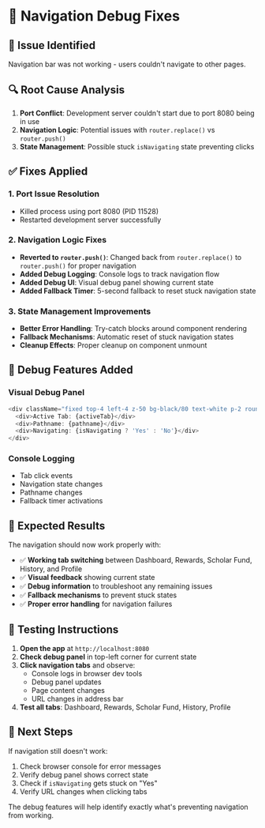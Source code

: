 # 🔧 Navigation Debug Fixes

## 🚨 Issue Identified
Navigation bar was not working - users couldn't navigate to other pages.

## 🔍 Root Cause Analysis
1. **Port Conflict**: Development server couldn't start due to port 8080 being in use
2. **Navigation Logic**: Potential issues with `router.replace()` vs `router.push()`
3. **State Management**: Possible stuck `isNavigating` state preventing clicks

## ✅ Fixes Applied

### **1. Port Issue Resolution**
- Killed process using port 8080 (PID 11528)
- Restarted development server successfully

### **2. Navigation Logic Fixes**
- **Reverted to `router.push()`**: Changed back from `router.replace()` to `router.push()` for proper navigation
- **Added Debug Logging**: Console logs to track navigation flow
- **Added Debug UI**: Visual debug panel showing current state
- **Added Fallback Timer**: 5-second fallback to reset stuck navigation state

### **3. State Management Improvements**
- **Better Error Handling**: Try-catch blocks around component rendering
- **Fallback Mechanisms**: Automatic reset of stuck navigation states
- **Cleanup Effects**: Proper cleanup on component unmount

## 🧪 Debug Features Added

### **Visual Debug Panel**
```typescript
<div className="fixed top-4 left-4 z-50 bg-black/80 text-white p-2 rounded text-xs">
  <div>Active Tab: {activeTab}</div>
  <div>Pathname: {pathname}</div>
  <div>Navigating: {isNavigating ? 'Yes' : 'No'}</div>
</div>
```

### **Console Logging**
- Tab click events
- Navigation state changes
- Pathname changes
- Fallback timer activations

## 🎯 Expected Results

The navigation should now work properly with:
- ✅ **Working tab switching** between Dashboard, Rewards, Scholar Fund, History, and Profile
- ✅ **Visual feedback** showing current state
- ✅ **Debug information** to troubleshoot any remaining issues
- ✅ **Fallback mechanisms** to prevent stuck states
- ✅ **Proper error handling** for navigation failures

## 🧪 Testing Instructions

1. **Open the app** at `http://localhost:8080`
2. **Check debug panel** in top-left corner for current state
3. **Click navigation tabs** and observe:
   - Console logs in browser dev tools
   - Debug panel updates
   - Page content changes
   - URL changes in address bar
4. **Test all tabs**: Dashboard, Rewards, Scholar Fund, History, Profile

## 🔧 Next Steps

If navigation still doesn't work:
1. Check browser console for error messages
2. Verify debug panel shows correct state
3. Check if `isNavigating` gets stuck on "Yes"
4. Verify URL changes when clicking tabs

The debug features will help identify exactly what's preventing navigation from working.
